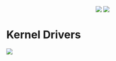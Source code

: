 <p align = "center">
  <img src = "https://github-readme-stats.vercel.app/api?username=uefishell&show_icons=true&theme=tokyonight&line_height=27">
  <img src = "https://github-readme-stats.vercel.app/api/top-langs/?username=uefishell&hide=css,java,html&theme=tokyonight">
</p>

# Kernel Drivers
<a href="https://github.com/uefishell/data-ptr-driver"> 
  <img align="center" src="https://github-readme-stats.vercel.app/api/pin/?username=uefishell&repo=data-ptr-drv&theme=dark" />
</a>
